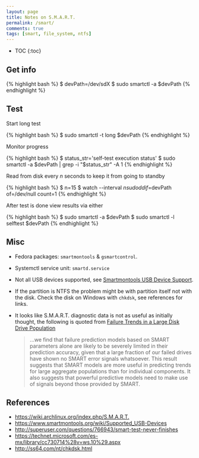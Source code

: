 ```yaml
---
layout: page
title: Notes on S.M.A.R.T.
permalink: /smart/
comments: true
tags: [smart, file_system, ntfs]
---
```


* TOC
{:toc}

## Get info

{% highlight bash %}
$ devPath=/dev/sdX
$ sudo smartctl -a $devPath
{% endhighlight %}

## Test

Start long test

{% highlight bash %}
$ sudo smartctl -t long $devPath
{% endhighlight %}

Monitor progress

{% highlight bash %}
$ status_str='self-test execution status'
$ sudo smartctl -a $devPath  | grep -i "$status_str" -A 1
{% endhighlight %}

Read from disk every *n* seconds to keep it from going to standby

{% highlight bash %}
$ n=15
$ watch --interval $n sudo dd if=$devPath of=/dev/null count=1
{% endhighlight %}

After test is done view results via either

{% highlight bash %}
$ sudo smartctl -a $devPath
$ sudo smartctl -l selftest $devPath
{% endhighlight %}

## Misc

- Fedora packages: `smartmontools` & `gsmartcontrol`.

- Systemctl service unit: `smartd.service`

- Not all USB devices supported, see [Smartmontools USB Device
  Support](https://www.smartmontools.org/wiki/Supported_USB-Devices).

- If the partition is NTFS the problem might be with partition itself not with
  the disk. Check the disk on Windows with `chkdsk`, see references for links.

- It looks like S.M.A.R.T. diagnostic data is not as useful as initially
  thought, the following is quoted from [Failure Trends in a Large Disk Drive
  Population](https://www.usenix.org/legacy/events/fast07/tech/full_papers/pinheiro/pinheiro.pdf)

  > ...we find that failure prediction models based on SMART parameters alone
  > are likely to be severely limited in their prediction accuracy, given that
  > a large fraction of our failed drives have shown no SMART error signals
  > whatsoever. This result suggests that SMART models are more useful in
  > predicting trends for large aggregate populations than for individual
  > components. It also suggests that powerful predictive models need to make
  > use of signals beyond those provided by SMART.

## References

- <https://wiki.archlinux.org/index.php/S.M.A.R.T.>
- <https://www.smartmontools.org/wiki/Supported_USB-Devices>
- <http://superuser.com/questions/766943/smart-test-never-finishes>
- <https://technet.microsoft.com/es-mx/library/cc730714%28v=ws.10%29.aspx>
- <http://ss64.com/nt/chkdsk.html>
